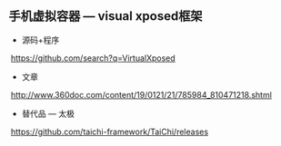 ## 手机虚拟容器 — visual xposed框架

+ 源码+程序

​		https://github.com/search?q=VirtualXposed

+ 文章

​		http://www.360doc.com/content/19/0121/21/785984_810471218.shtml

+ 替代品 — 太极

​		https://github.com/taichi-framework/TaiChi/releases





